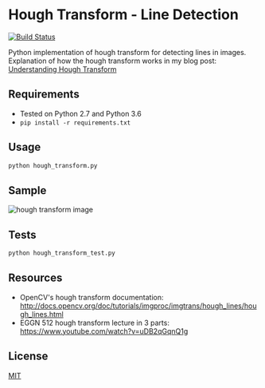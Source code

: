 # Hough Transform - Line Detection
[![Build Status](https://travis-ci.org/alyssaq/hough_transform.svg?branch=master)](https://travis-ci.org/alyssaq/hough_transform)

Python implementation of hough transform for detecting lines in images.    
Explanation of how the hough transform works in my blog post: [Understanding Hough Transform](https://alyssaq.github.io/2014/understanding-hough-transform)

## Requirements
* Tested on Python 2.7 and Python 3.6
* `pip install -r requirements.txt`

## Usage
```py
python hough_transform.py
```
## Sample 
![hough transform image](imgs/output.png)

## Tests
```py
python hough_transform_test.py
```

## Resources
* OpenCV's hough transform documentation: 
<http://docs.opencv.org/doc/tutorials/imgproc/imgtrans/hough_lines/hough_lines.html>
* EGGN 512 hough transform lecture in 3 parts:
<https://www.youtube.com/watch?v=uDB2qGqnQ1g>

## License
[MIT](https://alyssaq.github.io/mit-license)
